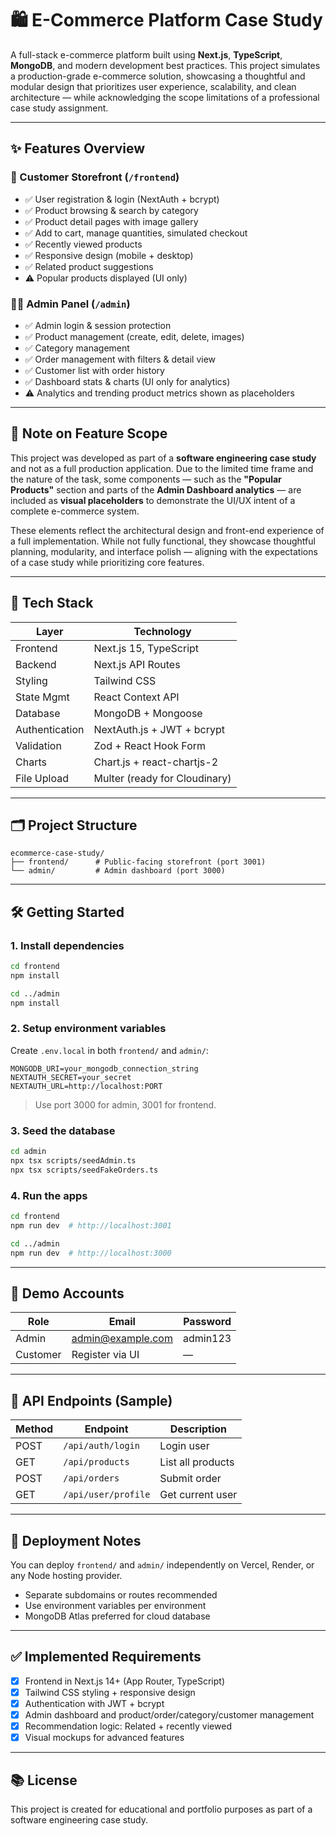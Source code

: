 
# 🛍️ E-Commerce Platform Case Study

A full-stack e-commerce platform built using **Next.js**, **TypeScript**, **MongoDB**, and modern development best practices. This project simulates a production-grade e-commerce solution, showcasing a thoughtful and modular design that prioritizes user experience, scalability, and clean architecture — while acknowledging the scope limitations of a professional case study assignment.

---

## ✨ Features Overview

### 🛒 Customer Storefront (`/frontend`)

- ✅ User registration & login (NextAuth + bcrypt)
- ✅ Product browsing & search by category
- ✅ Product detail pages with image gallery
- ✅ Add to cart, manage quantities, simulated checkout
- ✅ Recently viewed products
- ✅ Responsive design (mobile + desktop)
- ✅ Related product suggestions
- ⚠️ Popular products displayed (UI only)

### 🧑‍💼 Admin Panel (`/admin`)

- ✅ Admin login & session protection
- ✅ Product management (create, edit, delete, images)
- ✅ Category management
- ✅ Order management with filters & detail view
- ✅ Customer list with order history
- ✅ Dashboard stats & charts (UI only for analytics)
- ⚠️ Analytics and trending product metrics shown as placeholders

---

## 📌 Note on Feature Scope

This project was developed as part of a **software engineering case study** and not as a full production application. Due to the limited time frame and the nature of the task, some components — such as the **"Popular Products"** section and parts of the **Admin Dashboard analytics** — are included as **visual placeholders** to demonstrate the UI/UX intent of a complete e-commerce system.

These elements reflect the architectural design and front-end experience of a full implementation. While not fully functional, they showcase thoughtful planning, modularity, and interface polish — aligning with the expectations of a case study while prioritizing core features.

---

## 🧱 Tech Stack

| Layer        | Technology                      |
|--------------|----------------------------------|
| Frontend     | Next.js 15, TypeScript           |
| Backend      | Next.js API Routes               |
| Styling      | Tailwind CSS                     |
| State Mgmt   | React Context API                |
| Database     | MongoDB + Mongoose               |
| Authentication | NextAuth.js + JWT + bcrypt     |
| Validation   | Zod + React Hook Form            |
| Charts       | Chart.js + react-chartjs-2       |
| File Upload  | Multer (ready for Cloudinary)    |

---

## 🗂️ Project Structure

```
ecommerce-case-study/
├── frontend/      # Public-facing storefront (port 3001)
└── admin/         # Admin dashboard (port 3000)
```

---

## 🛠️ Getting Started

### 1. Install dependencies

```bash
cd frontend
npm install

cd ../admin
npm install
```

### 2. Setup environment variables

Create `.env.local` in both `frontend/` and `admin/`:

```env
MONGODB_URI=your_mongodb_connection_string
NEXTAUTH_SECRET=your_secret
NEXTAUTH_URL=http://localhost:PORT
```

> Use port 3000 for admin, 3001 for frontend.

### 3. Seed the database

```bash
cd admin
npx tsx scripts/seedAdmin.ts
npx tsx scripts/seedFakeOrders.ts
```

### 4. Run the apps

```bash
cd frontend
npm run dev  # http://localhost:3001

cd ../admin
npm run dev  # http://localhost:3000
```

---

## 🧪 Demo Accounts

| Role    | Email              | Password  |
|---------|--------------------|-----------|
| Admin   | admin@example.com  | admin123  |
| Customer | Register via UI   | —         |

---

## 📑 API Endpoints (Sample)

| Method | Endpoint                 | Description                   |
|--------|--------------------------|-------------------------------|
| POST   | `/api/auth/login`        | Login user                    |
| GET    | `/api/products`          | List all products             |
| POST   | `/api/orders`            | Submit order                  |
| GET    | `/api/user/profile`      | Get current user              |

---

## 🚀 Deployment Notes

You can deploy `frontend/` and `admin/` independently on Vercel, Render, or any Node hosting provider.

- Separate subdomains or routes recommended
- Use environment variables per environment
- MongoDB Atlas preferred for cloud database

---

## ✅ Implemented Requirements

- [x] Frontend in Next.js 14+ (App Router, TypeScript)
- [x] Tailwind CSS styling + responsive design
- [x] Authentication with JWT + bcrypt
- [x] Admin dashboard and product/order/category/customer management
- [x] Recommendation logic: Related + recently viewed
- [x] Visual mockups for advanced features

---

## 📚 License

This project is created for educational and portfolio purposes as part of a software engineering case study.

